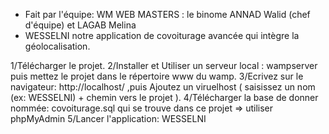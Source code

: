 - Fait par l'équipe: WM WEB MASTERS  : le binome ANNAD Walid (chef d'équipe) et LAGAB Melina
- WESSELNI notre application de covoiturage avancée qui intègre la géolocalisation.

1/Télécharger le projet.
2/Installer et Utiliser un serveur local : wampserver puis mettez le projet dans le répertoire www du wamp.
3/Ecrivez sur le navigateur: http://localhost/  ,puis Ajoutez un viruelhost ( saisissez un nom (ex: WESSELNI) + chemin vers le projet ).
4/Télécharger la base de donner nommée: covoiturage.sql qui se trouve dans ce projet => utiliser phpMyAdmin
5/Lancer l'application: WESSELNI
